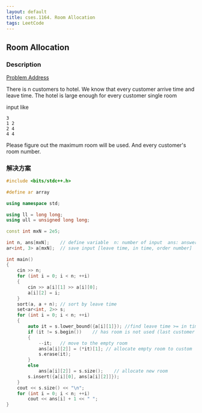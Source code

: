 ```yaml
---
layout: default
title: cses.1164. Room Allocation
tags: LeetCode
---
```


## Room Allocation

### Description

[Problem Address](https://cses.fi/problemset/task/1164)

There is n customers to hotel. We know that every customer arrive time and leave time. The hotel is large enough for every customer single room

input like
```
3
1 2
2 4
4 4
```

Please figure out the maximum room will be used. And every customer's room number.

### 解决方案

```cpp
#include <bits/stdc++.h>
 
#define ar array
 
using namespace std;
 
using ll = long long;
using ull = unsigned long long;
 
const int mxN = 2e5;
 
int n, ans[mxN];    // define variable  n: number of input  ans: answer[room number]
ar<int, 3> a[mxN];  // save input [leave time, in time, order number]
 
int main()
{
    cin >> n;
    for (int i = 0; i < n; ++i)
    {
        cin >> a[i][1] >> a[i][0];
        a[i][2] = i;
    }
    sort(a, a + n); // sort by leave time
    set<ar<int, 2>> s;
    for (int i = 0; i < n; ++i)
    {
        auto it = s.lower_bound({a[i][1]}); //find leave time >= in time
        if (it != s.begin())    // has room is not used (last customer is leaved)
        {
            --it;   // move to the empty room
            ans[a[i][2]] = (*it)[1]; // allocate empty room to custom
            s.erase(it);
        }
        else
            ans[a[i][2]] = s.size();    // allocate new room
        s.insert({a[i][0], ans[a[i][2]]});
    }
    cout << s.size() << "\n";
    for (int i = 0; i < n; ++i)
        cout << ans[i] + 1 << " ";
}

```
